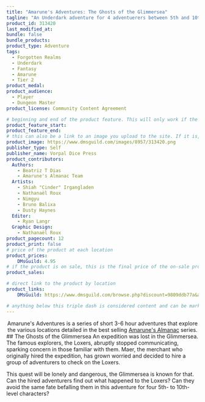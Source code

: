 ```yaml
---
title: "Amarune's Adventures: The Ghosts of the Glimmersea"
tagline: "An Underdark adventure for 4 adventuerers between 5th and 10th level."
product_id: 313420
last_modified_at:
bundle: false
bundle_products:
product_type: Adventure
tags:
  - Forgotten Realms
  - Underdark
  - Fantasy
  - Amarune
  - Tier 2
product_medal: 
product_audience:
  - Player
  - Dungeon Master
product_license: Community Content Agreement

# beginning and end of the product feature. This will only work if the site is updated within several weeks of when the feature is supposed to happen. Making a new post counts as updating.
product_feature_start: 
product_feature_end: 
# this can also be a link to an image you upload to the site. If it is, it must start with a "/" or be a full link
product_image: https://www.dmsguild.com/images/8957/313420.png
publisher_type: Self
publisher_name: Vorpal Dice Press
product_contributors:
  Authors:
    - Beatriz T Dias
    - Amarune's Almanac Team
  Artists:
    - Shiah "Cinder" Irgangladen
    - Nathanaël Roux
    - Nimgyu
    - Bruno Balixa
    - Dusty Haynes
  Editor:
    - Ryan Langr
  Graphic Design:
    - Nathanaël Roux
product_pagecount: 12
product_print: false
# price of the product at each location
product_prices:
    DMsGuild: 4.95
# if the product is on sale, this is the final price of the on-sale product for each location that it is on sale. The sales % will be calculated and displayed based on the difference between product_prices and product_sales
product_sales:

# direct link to the product by location
product_links:
    DMsGuild: https://www.dmsguild.com/browse.php?discount=9809ddb77a&affiliate_id=1713687

# anything below this triple dash is considered content and can be markup or html. It should be fully HTML compatible as long as your tags are formatted correctly.
---
```

<center>Amarune's Adventures is a series of short 3-6 hour adventures that explore the various locations detailed in the best selling <a href="#amarune#">Amarune's Almanac</a> series.</center>
## The Ghosts of the Glimmersea
An expedition was lost in the Glimmersea. The famous explorers, the Loxers, abruptly stopped communicating, sparking concern in those familiar with them. Maer, the merchant who originally hired the expedition, has grown worried and decided to hire a group of adventurers to check on the Loxers.

This quest will be lonely and dangerous, the Glimmersea is known for that. Can the hired adventurers find out what happened to the Loxers? Can they avoid the same fate befalling them in this adventure for four 5th- to 10th- level characters?